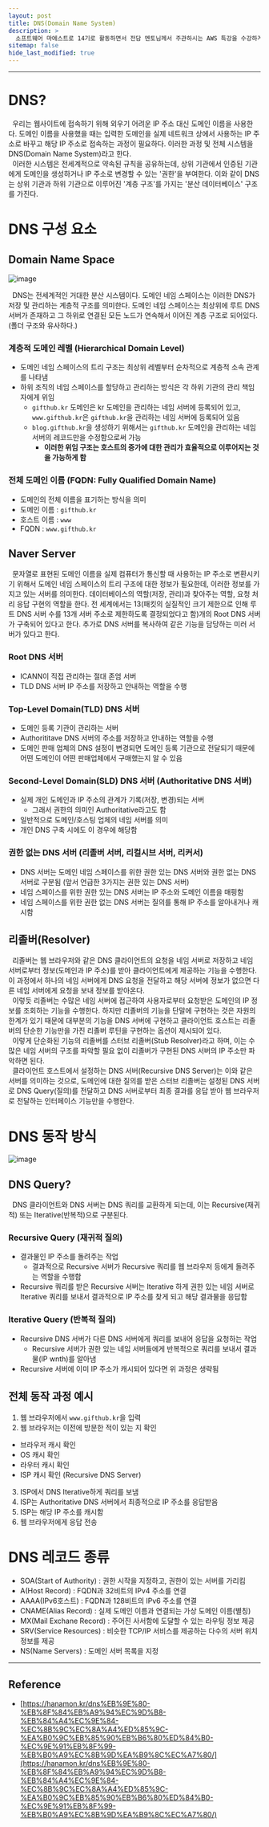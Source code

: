 ```yaml
---
layout: post
title: DNS(Domain Name System)
description: >
  소프트웨어 마에스트로 14기로 활동하면서 전담 멘토님께서 주관하시는 AWS 특강을 수강하게 되었고, 해당 특강을 통해 학습한 키워드를 재학습하여 내 지식으로 만들고자 게시글을 작성하게 되었다.
sitemap: false
hide_last_modified: true
---
```


---

# DNS?

&nbsp; 우리는 웹사이트에 접속하기 위해 외우기 어려운 IP 주소 대신 도메인 이름을 사용한다. 도메인 이름을 사용했을 때는 입력한 도메인을 실제 네트워크 상에서 사용하는 IP 주소로 바꾸고 해당 IP 주소로 접속하는 과정이 필요하다. 이러한 과정 및 전체 시스템을 DNS(Domain Name System)라고 한다.<br>
&nbsp; 이러한 시스템은 전세계적으로 약속된 규칙을 공유하는데, 상위 기관에서 인증된 기관에게 도메인을 생성하거나 IP 주소로 변경할 수 있는 '권한'을 부여한다. 이와 같이 DNS는 상위 기관과 하위 기관으로 이루어진 '계층 구조'를 가지는 '분산 데이터베이스' 구조를 가진다.

# DNS 구성 요소

## Domain Name Space

![image](https://user-images.githubusercontent.com/68031450/254434054-6d14601f-16e6-4158-b3a5-739fd7c4ffe8.png)

&nbsp; DNS는 전세계적인 거대한 분산 시스템이다. 도메인 네임 스페이스는 이러한 DNS가 저장 및 관리하는 계층적 구조를 의미한다. 도메인 네임 스페이스는 최상위에 루트 DNS 서버가 존재하고 그 하위로 연결된 모든 노드가 연속해서 이어진 계층 구조로 되어있다. (폴더 구조와 유사하다.)

### 계층적 도메인 레벨 (Hierarchical Domain Level)

- 도메인 네임 스페이스의 트리 구조는 최상위 레벨부터 순차적으로 계층적 소속 관계를 나타냄
- 하위 조직의 네임 스페이스를 할당하고 관리하는 방식은 각 하위 기관의 관리 책임자에게 위임
  - `gifthub.kr` 도메인은 kr 도메인을 관리하는 네임 서버에 등록되어 있고, `www.gifthub.kr`은 `gifthub.kr`을 관리하는 네임 서버에 등록되어 있음
  - `blog.gifthub.kr`을 생성하기 위해서는 `gifthub.kr` 도메인을 관리하는 네임 서버의 레코드만을 수정함으로써 가능
    - **이러한 위임 구조는 호스트의 증가에 대한 관리가 효율적으로 이루어지는 것을 가능하게 함**

### 전체 도메인 이름 (FQDN: Fully Qualified Domain Name)

- 도메인의 전체 이름을 표기하는 방식을 의미
- 도메인 이름 : `gifthub.kr`
- 호스트 이름 : `www`
- FQDN : `www.gifthub.kr`

## Naver Server

&nbsp; 문자열로 표현된 도메인 이름을 실제 컴퓨터가 통신할 때 사용하는 IP 주소로 변환시키기 위해서 도메인 네임 스페이스의 트리 구조에 대한 정보가 필요한데, 이러한 정보를 가지고 있는 서버를 의미한다. 데이터베이스의 역할(저장, 관리)과 찾아주는 역할, 요청 처리 응답 구현의 역할을 한다. 전 세계에서는 13(패킷의 실질적인 크기 제한으로 인해 루트 DNS 서버 수를 13개 서버 주소로 제한하도록 결정되었다고 함)개의 Root DNS 서버가 구축되어 있다고 한다. 추가로 DNS 서버를 복사하여 같은 기능을 담당하는 미러 서버가 있다고 한다.

### Root DNS 서버

- ICANN이 직접 관리하는 절대 존엄 서버
- TLD DNS 서버 IP 주소를 저장하고 안내하는 역할을 수행

### Top-Level Domain(TLD) DNS 서버

- 도메인 등록 기관이 관리하는 서버
- Authorititave DNS 서버의 주소를 저장하고 안내하는 역할을 수행
- 도메인 판매 업체의 DNS 설정이 변경되면 도메인 등록 기관으로 전달되기 때문에 어떤 도메인이 어떤 판매업체에서 구매했는지 알 수 있음

### Second-Level Domain(SLD) DNS 서버 (Authoritative DNS 서버)

- 실제 개인 도메인과 IP 주소의 관계가 기록(저장, 변경)되는 서버
  - 그래서 권한의 의미인 Authoritative라고도 함
- 일반적으로 도메인/호스팅 업체의 네임 서버를 의미
- 개인 DNS 구축 시에도 이 경우에 해당함

### 권한 없는 DNS 서버 (리졸버 서버, 리컬시브 서버, 리커서)

- DNS 서버는 도메인 네임 스페이스를 위한 권한 있는 DNS 서버와 권한 없는 DNS 서버로 구분됨 (앞서 언급한 3가지는 권한 있는 DNS 서버)
- 네임 스페이스를 위한 권한 있는 DNS 서버는 IP 주소와 도메인 이름을 매핑함
- 네임 스페이스를 위한 권한 없는 DNS 서버는 질의를 통해 IP 주소를 알아내거나 캐시함

## 리졸버(Resolver)

&nbsp; 리졸버는 웹 브라우저와 같은 DNS 클라이언트의 요청을 네임 서버로 저장하고 네임 서버로부터 정보(도메인과 IP 주소)를 받아 클라이언트에게 제공하는 기능을 수행한다. 이 과정에서 하나의 네임 서버에게 DNS 요청을 전달하고 해당 서버에 정보가 없으면 다른 네임 서버에게 요청을 보내 정보를 받아온다.<br>
&nbsp; 이렇듯 리졸버는 수많은 네임 서버에 접근하여 사용자로부터 요청받은 도메인의 IP 정보를 조회하는 기능을 수행한다. 하지만 리졸버의 기능을 단말에 구현하는 것은 자원의 한계가 있기 때문에 대부분의 기능을 DNS 서버에 구현하고 클라이언트 호스트는 리졸버의 단순한 기능만을 가진 리졸버 루틴을 구현하는 옵션이 제시되어 있다.<br>
&nbsp; 이렇게 단순화된 기능의 리졸버를 스터브 리졸버(Stub Resolver)라고 하며, 이는 수많은 네임 서버의 구조를 파악할 필요 없이 리졸버가 구현된 DNS 서버의 IP 주소만 파악하면 된다.<br>
&nbsp; 클라이언트 호스트에서 설정하는 DNS 서버(Recursive DNS Server)는 이와 같은 서버를 의미하는 것으로, 도메인에 대한 질의를 받은 스터브 리졸버는 설정된 DNS 서버로 DNS Query(질의)를 전달하고 DNS 서버로부터 최종 결과를 응답 받아 웹 브라우저로 전달하는 인터페이스 기능만을 수행한다.<br>

# DNS 동작 방식

![image](https://user-images.githubusercontent.com/68031450/254464939-92cec5c9-741c-4a77-82f9-8cc80adbe6e1.png)

## DNS Query?

&nbsp; DNS 클라이언트와 DNS 서버는 DNS 쿼리를 교환하게 되는데, 이는 Recursive(재귀적) 또는 Iterative(반복적)으로 구분된다.

### Recursive Query (재귀적 질의)

- 결과물인 IP 주소를 돌려주는 작업
  - 결과적으로 Recursive 서버가 Recursive 쿼리를 웹 브라우저 등에게 돌려주는 역할을 수행함
- Recursive 쿼리를 받은 Recursive 서버는 Iterative 하게 권한 있는 네임 서버로 Iterative 쿼리를 보내서 결과적으로 IP 주소를 찾게 되고 해당 결과물을 응답함

### Iterative Query (반복적 질의)

- Recursive DNS 서버가 다른 DNS 서버에게 쿼리를 보내어 응답을 요청하는 작업
  - Recursive 서버가 권한 있는 네임 서버들에게 반복적으로 쿼리를 보내서 결과물(IP wnth)를 알아냄
- Recursive 서버에 이미 IP 주소가 캐시되어 있다면 위 과정은 생략됨

## 전체 동작 과정 예시

1. 웹 브라우저에서 `www.gifthub.kr`을 입력
2. 웹 브라우저는 이전에 방문한 적이 있는 지 확인
  - 브라우저 캐시 확인
  - OS 캐시 확인
  - 라우터 캐시 확인
  - ISP 캐시 확인 (Recursive DNS Server)
3. ISP에서 DNS Iterative하게 쿼리를 보냄
4. ISP는 Authoritative DNS 서버에서 최종적으로 IP 주소를 응답받음
5. ISP는 해당 IP 주소를 캐시함
6. 웹 브라우저에게 응답 전송

# DNS 레코드 종류

- SOA(Start of Authority) : 권한 시작을 지정하고, 권한이 있는 서버를 가리킴
- A(Host Record) : FQDN과 32비트의 IPv4 주소를 연결
- AAAA(IPv6호스트) : FQDN과 128비트의 IPv6 주소를 연결
- CNAME(Alias Record) : 실제 도메인 이름과 연결되는 가상 도메인 이름(별칭)
- MX(Mail Exchane Record) : 주어진 사서함에 도달할 수 있는 라우팅 정보 제공
- SRV(Service Resources) : 비슷한 TCP/IP 서비스를 제공하는 다수의 서버 위치 정보를 제공
- NS(Name Servers) : 도메인 서버 목록을 지정

---

## Reference

- [https://hanamon.kr/dns%EB%9E%80-%EB%8F%84%EB%A9%94%EC%9D%B8-%EB%84%A4%EC%9E%84-%EC%8B%9C%EC%8A%A4%ED%85%9C-%EA%B0%9C%EB%85%90%EB%B6%80%ED%84%B0-%EC%9E%91%EB%8F%99-%EB%B0%A9%EC%8B%9D%EA%B9%8C%EC%A7%80/](https://hanamon.kr/dns%EB%9E%80-%EB%8F%84%EB%A9%94%EC%9D%B8-%EB%84%A4%EC%9E%84-%EC%8B%9C%EC%8A%A4%ED%85%9C-%EA%B0%9C%EB%85%90%EB%B6%80%ED%84%B0-%EC%9E%91%EB%8F%99-%EB%B0%A9%EC%8B%9D%EA%B9%8C%EC%A7%80/)